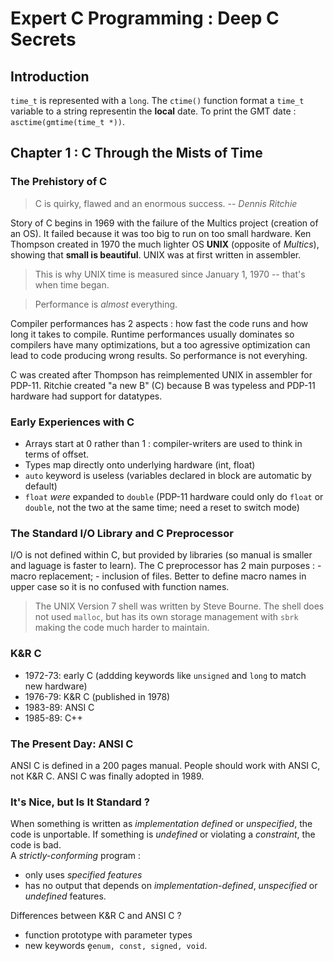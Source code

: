 Expert C Programming : Deep C Secrets
=====================================

Introduction
------------
`time_t` is represented with a `long`. The `ctime()` function format a `time_t`
variable to a string representin the **local** date. To print the GMT date :
`asctime(gmtime(time_t *))`.

Chapter 1 : C Through the Mists of Time
---------------------------------------

### The Prehistory of C
> C is quirky, flawed and an enormous success. -- *Dennis Ritchie*

Story of C begins in 1969 with the failure of the Multics project (creation of
an OS). It failed because it was too big to run on too small hardware. Ken
Thompson created in 1970 the much lighter OS **UNIX** (opposite of _Multics_),
showing that **small is beautiful**. UNIX was at first written in assembler.

> This is why UNIX time is measured since January 1, 1970 -- that's when time
> began.

> Performance is *almost* everything.

Compiler performances has 2 aspects : how fast the code runs and how long it
takes to compile. Runtime performances usually dominates so compilers have many
optimizations, but a too agressive optimization can lead to code producing wrong
results. So performance is not everyhing.

C was created after Thompson has reimplemented UNIX in assembler for PDP-11.
Ritchie created "a new B" (C) because B was typeless and PDP-11 hardware had
support for datatypes.

### Early Experiences with C
* Arrays start at 0 rather than 1 : compiler-writers are used to think in terms
  of offset.
* Types map directly onto underlying hardware (int, float)
* `auto` keyword is useless (variables declared in block are automatic by
  default)
* `float` _were_ expanded to `double` (PDP-11 hardware could only do `float` or
  `double`, not the two at the same time; need a reset to switch mode)

### The Standard I/O Library and C Preprocessor
I/O is not defined within C, but provided by libraries (so manual is smaller and
laguage is faster to learn). The C preprocessor has 2 main purposes : - macro
replacement; - inclusion of files. Better to define macro names in upper case so
it is no confused with function names.

> The UNIX Version 7 shell was written by Steve Bourne. The shell does not used
> `malloc`, but has its own storage management with `sbrk` making the code much
> harder to maintain.

### K&R C
* 1972-73: early C (addding keywords like `unsigned` and `long` to match new
  hardware)
* 1976-79: K&R C (published in 1978)
* 1983-89: ANSI C
* 1985-89: C++

### The Present Day: ANSI C
ANSI C is defined in a 200 pages manual. People should work with ANSI C, not K&R
C. ANSI C was finally adopted in 1989.

### It's Nice, but Is It Standard ?
When something is written as _implementation defined_ or _unspecified_, the code
is unportable. If something is _undefined_ or violating a _constraint_, the code
is bad.\
A _strictly-conforming_ program :
* only uses _specified features_
* has no output that depends on _implementation-defined_, _unspecified_ or
  _undefined_ features.

Differences between K&R C and ANSI C ?
* function prototype with parameter types
* new keywords ẹ̣̣̣̣̣̣̣̣̣̣̣̣̣`enum, const, signed, void`.

